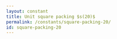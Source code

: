 ```yaml
---
layout: constant
title: Unit square packing $s(20)$
permalink: /constants/square-packing-20/
id: square-packing-20
---
```

